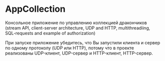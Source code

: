 # AppCollection
Консольное приложение по управлению коллекцией дракончиков (stream API, client-server architecture, UDP and HTTP, multithreadiing, SQL-requests and example of authorization)

При запуске приложение убедитесь, что Вы запустили клиента и сервер по одному протоколу (UDP или HTTP), потому что в проекте реализованы UDP-клиент, UDP-сервер и HTTP-клиент, HTTP-сервер.  
